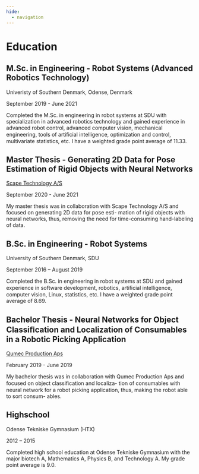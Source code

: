 ```yaml
---
hide:
  - navigation
---
```


# Education

## M.Sc. in Engineering - Robot Systems (Advanced Robotics Technology)

Univeristy of Southern Denmark, Odense, Denmark

September 2019 - June 2021

Completed the M.Sc. in engineering in robot systems at SDU with specialization in advanced robotics technology and
gained experience in advanced robot control, advanced computer vision, mechanical engineering, tools of artiﬁcial
intelligence, optimization and control, multivariate statistics, etc. I have a weighted grade point average of 11.33.

## Master Thesis - Generating 2D Data for Pose Estimation of Rigid Objects with Neural Networks

[Scape Technology A/S](https://www.scapetechnologies.com/)

September 2020 - June 2021

My master thesis was in collaboration with Scape Technology A/S and focused on generating 2D data for pose esti-
mation of rigid objects with neural networks, thus, removing the need for time-consuming hand-labeling of data.

## B.Sc. in Engineering - Robot Systems

University of Southern Denmark, SDU

September 2016 – August 2019

Completed the B.Sc. in engineering in robot systems at SDU and gained experience in software development, robotics,
artiﬁcial intelligence, computer vision, Linux, statistics, etc. I have a weighted grade point average of 8.69.

## Bachelor Thesis - Neural Networks for Object Classiﬁcation and Localization of Consumables in a Robotic Picking Application

[Qumec Production Aps](https://www.qumec.com/)

February 2019 - June 2019

My bachelor thesis was in collaboration with Qumec Production Aps and focused on object classiﬁcation and localiza-
tion of consumables with neural network for a robot picking application, thus, making the robot able to sort consum-
ables.

## Highschool

Odense Tekniske Gymnasium (HTX)

2012 – 2015

Completed high school education at Odense Tekniske Gymnasium with the major biotech A, Mathematics A, Physics
B, and Technology A. My grade point average is 9.0.
